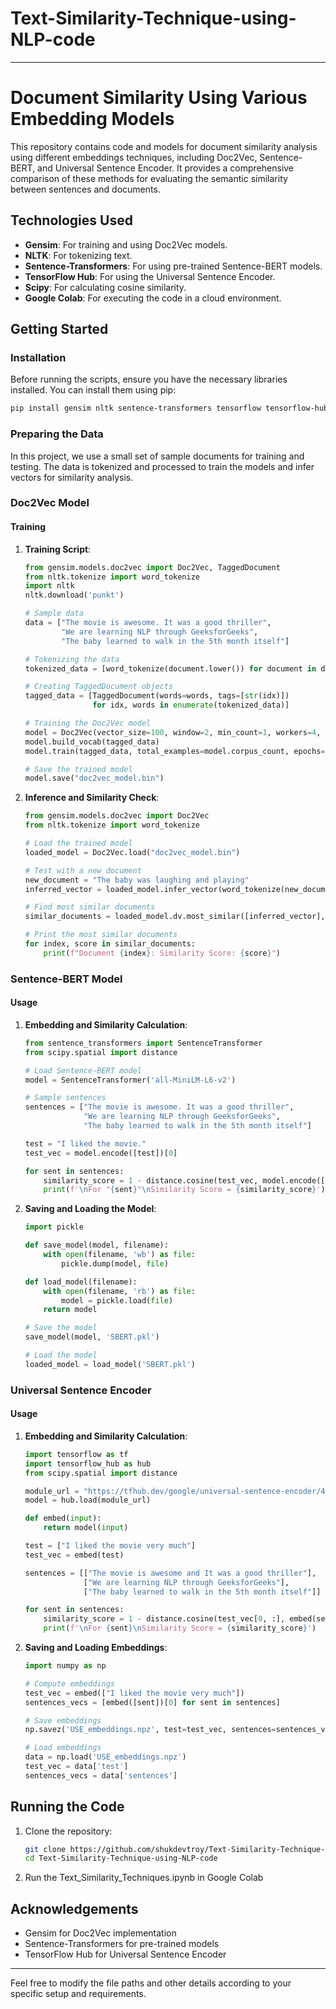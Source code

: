 # Text-Similarity-Technique-using-NLP-code

---

# Document Similarity Using Various Embedding Models

This repository contains code and models for document similarity analysis using different embeddings techniques, including Doc2Vec, Sentence-BERT, and Universal Sentence Encoder. It provides a comprehensive comparison of these methods for evaluating the semantic similarity between sentences and documents.

## Technologies Used

- **Gensim**: For training and using Doc2Vec models.
- **NLTK**: For tokenizing text.
- **Sentence-Transformers**: For using pre-trained Sentence-BERT models.
- **TensorFlow Hub**: For using the Universal Sentence Encoder.
- **Scipy**: For calculating cosine similarity.
- **Google Colab**: For executing the code in a cloud environment.

## Getting Started

### Installation

Before running the scripts, ensure you have the necessary libraries installed. You can install them using pip:

```bash
pip install gensim nltk sentence-transformers tensorflow tensorflow-hub scipy matplotlib
```

### Preparing the Data

In this project, we use a small set of sample documents for training and testing. The data is tokenized and processed to train the models and infer vectors for similarity analysis.

### Doc2Vec Model

#### Training

1. **Training Script**:
    ```python
    from gensim.models.doc2vec import Doc2Vec, TaggedDocument
    from nltk.tokenize import word_tokenize
    import nltk
    nltk.download('punkt')
    
    # Sample data
    data = ["The movie is awesome. It was a good thriller",
            "We are learning NLP through GeeksforGeeks",
            "The baby learned to walk in the 5th month itself"]
    
    # Tokenizing the data
    tokenized_data = [word_tokenize(document.lower()) for document in data]
    
    # Creating TaggedDocument objects
    tagged_data = [TaggedDocument(words=words, tags=[str(idx)])
                   for idx, words in enumerate(tokenized_data)]
    
    # Training the Doc2Vec model
    model = Doc2Vec(vector_size=100, window=2, min_count=1, workers=4, epochs=1000)
    model.build_vocab(tagged_data)
    model.train(tagged_data, total_examples=model.corpus_count, epochs=model.epochs)
    
    # Save the trained model
    model.save("doc2vec_model.bin")
    ```
   
2. **Inference and Similarity Check**:
    ```python
    from gensim.models.doc2vec import Doc2Vec
    from nltk.tokenize import word_tokenize
    
    # Load the trained model
    loaded_model = Doc2Vec.load("doc2vec_model.bin")
    
    # Test with a new document
    new_document = "The baby was laughing and playing"
    inferred_vector = loaded_model.infer_vector(word_tokenize(new_document.lower()))
    
    # Find most similar documents
    similar_documents = loaded_model.dv.most_similar([inferred_vector], topn=len(loaded_model.dv))
    
    # Print the most similar documents
    for index, score in similar_documents:
        print(f"Document {index}: Similarity Score: {score}")
    ```

### Sentence-BERT Model

#### Usage

1. **Embedding and Similarity Calculation**:
    ```python
    from sentence_transformers import SentenceTransformer
    from scipy.spatial import distance
    
    # Load Sentence-BERT model
    model = SentenceTransformer('all-MiniLM-L6-v2')
    
    # Sample sentences
    sentences = ["The movie is awesome. It was a good thriller",
                 "We are learning NLP through GeeksforGeeks",
                 "The baby learned to walk in the 5th month itself"]
    
    test = "I liked the movie."
    test_vec = model.encode([test])[0]
    
    for sent in sentences:
        similarity_score = 1 - distance.cosine(test_vec, model.encode([sent])[0])
        print(f'\nFor "{sent}"\nSimilarity Score = {similarity_score}')
    ```

2. **Saving and Loading the Model**:
    ```python
    import pickle
    
    def save_model(model, filename):
        with open(filename, 'wb') as file:
            pickle.dump(model, file)
    
    def load_model(filename):
        with open(filename, 'rb') as file:
            model = pickle.load(file)
        return model
    
    # Save the model
    save_model(model, 'SBERT.pkl')
    
    # Load the model
    loaded_model = load_model('SBERT.pkl')
    ```

### Universal Sentence Encoder

#### Usage

1. **Embedding and Similarity Calculation**:
    ```python
    import tensorflow as tf
    import tensorflow_hub as hub
    from scipy.spatial import distance
    
    module_url = "https://tfhub.dev/google/universal-sentence-encoder/4"
    model = hub.load(module_url)
    
    def embed(input):
        return model(input)
    
    test = ["I liked the movie very much"]
    test_vec = embed(test)
    
    sentences = [["The movie is awesome and It was a good thriller"],
                 ["We are learning NLP through GeeksforGeeks"],
                 ["The baby learned to walk in the 5th month itself"]]
    
    for sent in sentences:
        similarity_score = 1 - distance.cosine(test_vec[0, :], embed(sent)[0, :])
        print(f'\nFor {sent}\nSimilarity Score = {similarity_score}')
    ```

2. **Saving and Loading Embeddings**:
    ```python
    import numpy as np
    
    # Compute embeddings
    test_vec = embed(["I liked the movie very much"])
    sentences_vecs = [embed([sent])[0] for sent in sentences]
    
    # Save embeddings
    np.savez('USE_embeddings.npz', test=test_vec, sentences=sentences_vecs)
    
    # Load embeddings
    data = np.load('USE_embeddings.npz')
    test_vec = data['test']
    sentences_vecs = data['sentences']
    ```

## Running the Code

1. Clone the repository:
    ```bash
    git clone https://github.com/shukdevtroy/Text-Similarity-Technique-using-NLP-code.git
    cd Text-Similarity-Technique-using-NLP-code
    ```

2. Run the Text_Similarity_Techniques.ipynb in Google Colab 

## Acknowledgements

- Gensim for Doc2Vec implementation
- Sentence-Transformers for pre-trained models
- TensorFlow Hub for Universal Sentence Encoder

---

Feel free to modify the file paths and other details according to your specific setup and requirements.
